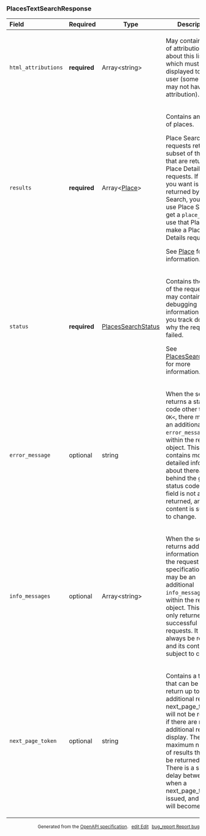 <!--- This is a generated file, do not edit! -->
<!--- [START maps_http_schema_placestextsearchresponse] -->
<h3 class="schema-object" id="PlacesTextSearchResponse">PlacesTextSearchResponse</h3>

| Field               | Required     | Type                                                           | Description                                                                                                                                                                                                                                                                                                                                                                                                                    |
| :------------------ | ------------ | -------------------------------------------------------------- | ------------------------------------------------------------------------------------------------------------------------------------------------------------------------------------------------------------------------------------------------------------------------------------------------------------------------------------------------------------------------------------------------------------------------------ |
| `html_attributions` | **required** | Array&lt;string&gt;                                            | <div class="nonref-property-description"><p>May contain a set of attributions about this listing which must be displayed to the user (some listings may not have attribution).</p></div>                                                                                                                                                                                                                                       |
| `results`           | **required** | Array&lt;[Place](#Place "Place")&gt;                           | <div class="ref-property-description"><p>Contains an array of places.</p><div class="caution">Place Search requests return a subset of the fields that are returned by Place Details requests. If the field you want is not returned by Place Search, you can use Place Search to get a `place_id`, then use that Place ID to make a Place Details request.</div><p>See <a href="#Place">Place</a> for more information.</div> |
| `status`            | **required** | [PlacesSearchStatus](#PlacesSearchStatus "PlacesSearchStatus") | <div class="ref-property-description"><p>Contains the status of the request, and may contain debugging information to help you track down why the request failed.</p><p>See <a href="#PlacesSearchStatus">PlacesSearchStatus</a> for more information.</div>                                                                                                                                                                   |
| `error_message`     | optional     | string                                                         | <div class="nonref-property-description"><p>When the service returns a status code other than <code>OK&#x3C;</code>, there may be an additional <code>error_message</code> field within the response object. This field contains more detailed information about thereasons behind the given status code. This field is not always returned, and its content is subject to change.</p></div>                                   |
| `info_messages`     | optional     | Array&lt;string&gt;                                            | <div class="nonref-property-description"><p>When the service returns additional information about the request specification, there may be an additional <code>info_messages</code> field within the response object. This field is only returned for successful requests. It may not always be returned, and its content is subject to change.</p></div>                                                                       |
| `next_page_token`   | optional     | string                                                         | <div class="nonref-property-description"><p>Contains a token that can be used to return up to 20 additional results. A next_page_token will not be returned if there are no additional results to display. The maximum number of results that can be returned is 60. There is a short delay between when a next_page_token is issued, and when it will become valid.</p></div>                                                 |

<p style="text-align: right; font-size: smaller;">Generated from the <a class="gc-analytics-event" data-category="GMP" data-label="openapi-github" href="https://github.com/googlemaps/openapi-specification" title="Google Maps Platform OpenAPI Specification" class="external">OpenAPI specification</a>.
<a class="gc-analytics-event" data-category="GMP" data-label="openapi-github-maps-http-schema-placestextsearchresponse" data-action="edit" style="margin-left: 5px;" href="https://github.com/googlemaps/openapi-specification/blob/main/specification/schemas/PlacesTextSearchResponse.yml" title="Edit on GitHub"><span class="material-icons">edit</span> Edit</a>
<a class="gc-analytics-event" data-category="GMP" data-label="openapi-github-maps-http-schema-placestextsearchresponse" data-action="bug" style="margin-left: 5px;" href="https://github.com/googlemaps/openapi-specification/issues/new?assignees=&labels=type%3A+bug%2C+triage+me&template=bug_report.md&title=[schemas] Bug - PlacesTextSearchResponse" title="File bug for schemas on GitHub"><span class="material-icons">bug_report</span> Report bug</a>
</p>

<!--- [END maps_http_schema_placestextsearchresponse] -->

